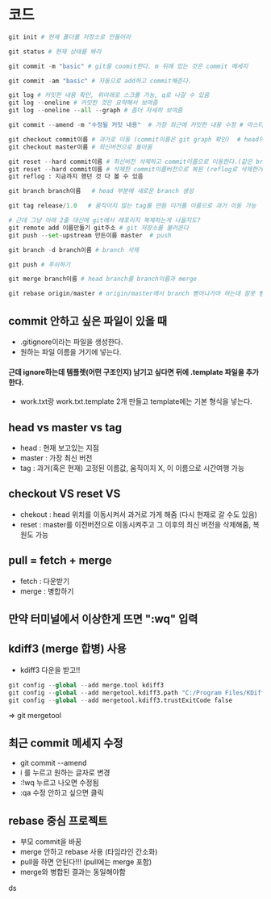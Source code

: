 # 코드
```python
git init # 현재 폴더를 저장소로 만들어라

git status # 현재 상태를 봐라

git commit -m "basic" # git을 coomit한다. m 뒤에 있는 것은 commit 메세지

git commit -am "basic" # 자동으로 add하고 commit해준다.

git log # 커밋한 내용 확인, 위아래로 스크롤 가능, q로 나갈 수 있음
git log --oneline # 커밋한 것은 요약해서 보여줌
git log --oneline --all --graph # 좀더 자세히 보여줌

git commit --amend -m "수정될 커밋 내용"  # 가장 최근에 커밋한 내용 수정 # 마스터의 위치만 바뀜!!! (head는 그대로 master에 붙음)

git checkout commit이름 # 과거로 이동 (commit이름은 git graph 확인)  # head의 위치가 바뀌면서 과거로 이동 # master의 위치는 동일하게 최신 버전에 있음(master는 최신버전을 따라다님) (head가 master를 따라가지 않은 현상 : detached head)
git checkout master이름 # 최신버전으로 돌아옴

git reset --hard commit이름 # 최신버전 삭제하고 commit이름으로 이동한다.(같은 branch만 삭제) (마스터의 위치를 바꿈)
git reset --hard commit이름 # 삭제한 commit이름버전으로 복원 (reflog로 삭제한거 볼 수 있음)
git reflog : 지금까지 했던 것 다 볼 수 있음

git branch branch이름   # head 부분에 새로운 branch 생성

git tag release/1.0   # 움직이지 않는 tag를 만듬 이거를 이름으로 과거 이동 가능

# 근데 그냥 아래 2줄 대신에 git에서 레포리지 복제하는게 나을지도?
git remote add 이름만들기 git주소 # git 저장소를 불러온다
git push --set-upstream 만든이름 master  # push 

git branch -d branch이름 # branch 삭제

git push # 푸쉬하기

git merge branch이름 # head branch를 branch이름과 merge

git rebase origin/master # origin/master에서 branch 뻗어나가야 하는데 잘못 뻗어갔을때 바꿔줌
```

## commit 안하고 싶은 파일이 있을 때
* .gitignore이라는 파일을 생성한다.
* 원하는 파일 이름을 거기에 넣는다. 
#### 근데 ignore하는데 템플렛(어떤 구조인지) 남기고 싶다면 뒤에 .template 파일을 추가한다.
* work.txt랑 work.txt.template 2개 만들고 template에는 기본 형식을 넣는다.

## head vs master vs tag
* head : 현재 보고있는 지점
* master : 가장 최신 버전
* tag : 과거(혹은 현재) 고정된 이름값, 움직이지 X, 이 이름으로 시간여행 가능

## checkout VS reset VS 
* chekout : head 위치를 이동시켜서 과거로 가게 해줌 (다시 현재로 갈 수도 있음)
* reset : master를 이전버전으로 이동시켜주고 그 이후의 최신 버전을 삭제해줌, 복원도 가능


## pull = fetch + merge
* fetch : 다운받기
* merge : 병합하기


## 만약 터미널에서 이상한게 뜨면 ":wq" 입력

## kdiff3 (merge 합병) 사용
* kdiff3 다운을 받고!!

```python
git config --global --add merge.tool kdiff3 
git config --global --add mergetool.kdiff3.path "C:/Program Files/KDiff3/kdiff3.exe"
git config --global --add mergetool.kdiff3.trustExitCode false
```

=> git mergetool


## 최근 commit 메세지 수정
* git commit --amend
* i 를 누르고 원하는 글자로 변경
* :!wq 누르고 나오면 수정됨
* :qa 수정 안하고 싶으면 클릭


## rebase 중심 프로젝트
* 부모 commit을 바꿈
* merge 안하고 rebase 사용 (타임라인 간소화)
* pull을 하면 안된다!!! (pull에는 merge 포함)
* merge와 병합된 결과는 동일해야함



ds